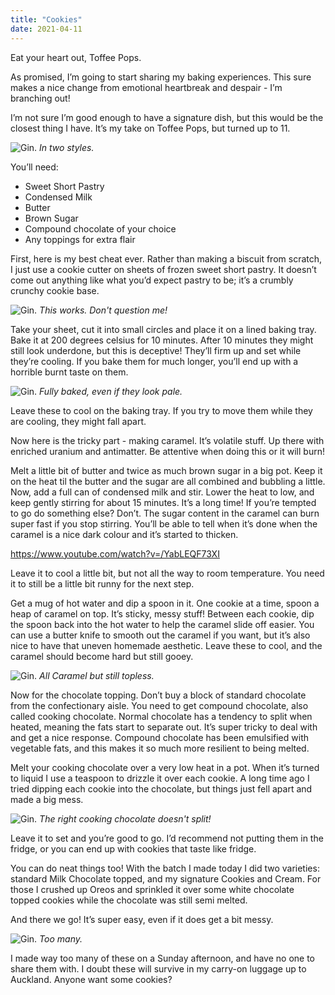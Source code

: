 ```yaml
---
title: "Cookies"
date: 2021-04-11
---
```


Eat your heart out, Toffee Pops.

As promised, I’m going to start sharing my baking experiences. This sure makes a nice change from emotional heartbreak and despair - I’m branching out!

I’m not sure I’m good enough to have a signature dish, but this would be the closest thing I have. It’s my take on Toffee Pops, but turned up to 11.

![Gin.](../../assets/images/blog/cookies1.jpg)
_In two styles._

You’ll need:

* Sweet Short Pastry
* Condensed Milk
* Butter
* Brown Sugar
* Compound chocolate of your choice
* Any toppings for extra flair

First, here is my best cheat ever. Rather than making a biscuit from scratch, I just use a cookie cutter on sheets of frozen sweet short pastry. It doesn’t come out anything like what you’d expect pastry to be; it’s a crumbly crunchy cookie base.

![Gin.](../../assets/images/blog/cookies2.jpg)
_This works. Don't question me!_

Take your sheet, cut it into small circles and place it on a lined baking tray. Bake it at 200 degrees celsius for 10 minutes. After 10 minutes they might still look underdone, but this is deceptive! They’ll firm up and set while they’re cooling. If you bake them for much longer, you’ll end up with a horrible burnt taste on them.

![Gin.](../../assets/images/blog/cookies3.jpg)
_Fully baked, even if they look pale._

Leave these to cool on the baking tray. If you try to move them while they are cooling, they might fall apart.

Now here is the tricky part - making caramel. It’s volatile stuff. Up there with enriched uranium and antimatter. Be attentive when doing this or it will burn!

Melt a little bit of butter and twice as much brown sugar in a big pot. Keep it on the heat til the butter and the sugar are all combined and bubbling a little. Now, add a full can of condensed milk and stir. Lower the heat to low, and keep gently stirring for about 15 minutes. It’s a long time! If you’re tempted to go do something else? Don’t. The sugar content in the caramel can burn super fast if you stop stirring. You’ll be able to tell when it’s done when the caramel is a nice dark colour and it’s started to thicken.

https://www.youtube.com/watch?v=/YabLEQF73XI

Leave it to cool a little bit, but not all the way to room temperature. You need it to still be a little bit runny for the next step.

Get a mug of hot water and dip a spoon in it. One cookie at a time, spoon a heap of caramel on top. It’s sticky, messy stuff! Between each cookie, dip the spoon back into the hot water to help the caramel slide off easier. You can use a butter knife to smooth out the caramel if you want, but it’s also nice to have that uneven homemade aesthetic.
Leave these to cool, and the caramel should become hard but still gooey.

![Gin.](../../assets/images/blog/cookies4.jpg)
_All Caramel but still topless._

Now for the chocolate topping. Don’t buy a block of standard chocolate from the confectionary aisle. You need to get compound chocolate, also called cooking chocolate. Normal chocolate has a tendency to split when heated, meaning the fats start to separate out. It’s super tricky to deal with and get a nice response. Compound chocolate has been emulsified with vegetable fats, and this makes it so much more resilient to being melted.

Melt your cooking chocolate over a very low heat in a pot. When it’s turned to liquid I use a teaspoon to drizzle it over each cookie. A long time ago I tried dipping each cookie into the chocolate, but things just fell apart and made a big mess.

![Gin.](../../assets/images/blog/cookies5.jpg)
_The right cooking chocolate doesn't split!_

Leave it to set and you’re good to go. I’d recommend not putting them in the fridge, or you can end up with cookies that taste like fridge.

You can do neat things too! With the batch I made today I did two varieties: standard Milk Chocolate topped, and my signature Cookies and Cream. For those I crushed up Oreos and sprinkled it over some white chocolate topped cookies while the chocolate was still semi melted.

And there we go! It’s super easy, even if it does get a bit messy.

![Gin.](../../assets/images/blog/cookies6.jpg)
_Too many._

I made way too many of these on a Sunday afternoon, and have no one to share them with. I doubt these will survive in my carry-on luggage up to Auckland. Anyone want some cookies?
